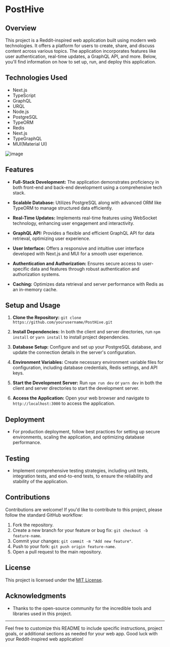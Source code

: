 # PostHive

## Overview

This project is a Reddit-inspired web application built using modern web technologies. It offers a platform for users to create, share, and discuss content across various topics. The application incorporates features like user authentication, real-time updates, a GraphQL API, and more. Below, you'll find information on how to set up, run, and deploy this application.

## Technologies Used

- Next.js
- TypeScript
- GraphQL
- URQL
- Node.js
- PostgreSQL
- TypeORM
- Redis
- Next.js
- TypeGraphQL
- MUI(Material UI)

![image](https://github.com/anshvert/PostHive/assets/53685410/450533fd-4449-4790-a902-be9f2ce7983e)

## Features

- **Full-Stack Development:** The application demonstrates proficiency in both front-end and back-end development using a comprehensive tech stack.

- **Scalable Database:** Utilizes PostgreSQL along with advanced ORM like TypeORM to manage structured data efficiently.

- **Real-Time Updates:** Implements real-time features using WebSocket technology, enhancing user engagement and interactivity.

- **GraphQL API:** Provides a flexible and efficient GraphQL API for data retrieval, optimizing user experience.

- **User Interface:** Offers a responsive and intuitive user interface developed with Next.js and MUI for a smooth user experience.

- **Authentication and Authorization:** Ensures secure access to user-specific data and features through robust authentication and authorization systems.

- **Caching:** Optimizes data retrieval and server performance with Redis as an in-memory cache.

## Setup and Usage

1. **Clone the Repository:** `git clone https://github.com/yourusername/PostHive.git`

2. **Install Dependencies:** In both the client and server directories, run `npm install` or `yarn install` to install project dependencies.

3. **Database Setup:** Configure and set up your PostgreSQL database, and update the connection details in the server's configuration.

4. **Environment Variables:** Create necessary environment variable files for configuration, including database credentials, Redis settings, and API keys.

5. **Start the Development Server:** Run `npm run dev` or `yarn dev` in both the client and server directories to start the development server.

6. **Access the Application:** Open your web browser and navigate to `http://localhost:3000` to access the application.

## Deployment

- For production deployment, follow best practices for setting up secure environments, scaling the application, and optimizing database performance.

## Testing

- Implement comprehensive testing strategies, including unit tests, integration tests, and end-to-end tests, to ensure the reliability and stability of the application.

## Contributions

Contributions are welcome! If you'd like to contribute to this project, please follow the standard GitHub workflow:

1. Fork the repository.
2. Create a new branch for your feature or bug fix: `git checkout -b feature-name`.
3. Commit your changes: `git commit -m "Add new feature"`.
4. Push to your fork: `git push origin feature-name`.
5. Open a pull request to the main repository.

## License

This project is licensed under the [MIT License](LICENSE).

## Acknowledgments

- Thanks to the open-source community for the incredible tools and libraries used in this project.

---

Feel free to customize this README to include specific instructions, project goals, or additional sections as needed for your web app. Good luck with your Reddit-inspired web application!
